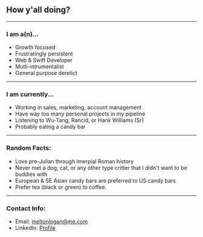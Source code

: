 ## How y'all doing?

--- 

### I am a(n)...
- Growth focused
- Frustratingly persistent
- Web & Swift Developer
- Mutli-intrumentalist
- General purpose derelict 

---

### I am currently...

- Working in sales, marketing, account management
- Have way too many personal projects in my pipeline
- Listening to Wu-Tang, Rancid, or Hank Williams (Sr)
- Probably eating a candy bar

---

### Random Facts:

- Love pre-Julian through Imerpial Roman history
- Never met a dog, cat, or any other type critter that I didn't want to be buddies with
- European & SE Asian candy bars are preferred to US candy bars
- Prefer tea (black or green) to coffee.

---

### Contact Info:

- Email: [meltonlogan@me.com](mailto:meltonlogan@me.com)
- LinkedIn: [Profile](https://www.linkedin.com/in/logan-melton-7924021b5/)
